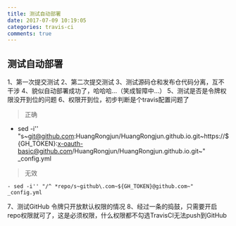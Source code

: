 ```yaml
---
title: 测试自动部署
date: 2017-07-09 10:19:05
categories: travis-ci
comments: true
---
```


测试自动部署
---
1、第一次提交测试
2、第二次提交测试
3、测试源码仓和发布仓代码分离，互不干涉
4、貌似自动部署成功了，哈哈哈...（笑成智障中...）
5、测试是否是令牌权限没开到位的问题
6、权限开到位，初步判断是个travis配置问题了
> 正确

   - sed -i'' "s~git@github.com:HuangRongjun/HuangRongjun.github.io.git~https://${GH_TOKEN}:x-oauth-basic@github.com/HuangRongjun/HuangRongjun.github.io.git~" _config.yml

> 无效

    - sed -i'' "/^ *repo/s~github\.com~${GH_TOKEN}@github.com~" _config.yml

7、测试GitHub 令牌只开放默认权限的情况
8、经过一条的捣鼓，只需要开启repo权限就可了，这是必须权限，什么权限都不勾选TravisCI无法push到GitHub